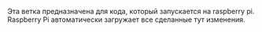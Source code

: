 Эта ветка предназначена для кода, который запускается на raspberry pi.
Raspberry Pi автоматически загружает все сделанные тут изменения.
